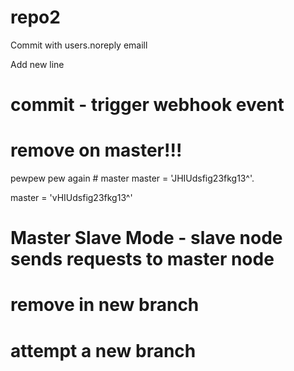 # repo2

Commit with users.noreply emaill
  
Add new line
# commit - trigger webhook event

# remove on master!!!
pewpew pew again    # master
master = 'JHIUdsfig23fkg13^'.  

master = 'vHIUdsfig23fkg13^'

# Master Slave Mode - slave node sends requests to master node



# remove in new branch

# attempt a new branch





